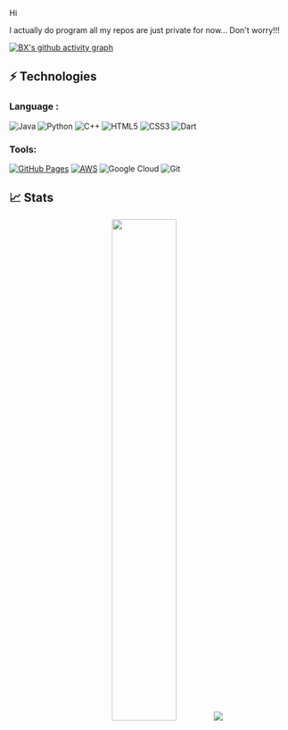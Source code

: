 Hi

I actually do program all my repos are just private for now... Don't worry!!!

[![BX's github activity graph](https://activity-graph.herokuapp.com/graph?username=bx07&theme=xcode)](https://git.io/bx07)

## ⚡ Technologies

### Language :

![Java](https://img.shields.io/badge/-java-E34A86?style=flat-square&logo=Java)
![Python](https://img.shields.io/badge/-Python-black?style=flat-square&logo=Python)
![C++](https://img.shields.io/badge/-C++-00599C?style=flat-square&logo=c)
![HTML5](https://img.shields.io/badge/-HTML5-E34F26?style=flat-square&logo=html5&logoColor=white)
![CSS3](https://img.shields.io/badge/-CSS3-1572B6?style=flat-square&logo=css3)
![Dart](https://img.shields.io/badge/Dart-0175C2?style=flat-square&logo=dart&logoColor=white)

### Tools:

<a href="#"><img alt="GitHub Pages" src="https://img.shields.io/badge/GitHub%20Pages-%23327FC7.svg?logo=github&logoColor=white"></a> 
<a href="#"><img alt="AWS" src="https://img.shields.io/badge/AWS%20-%23430098.svg?logo=AWS&logoColor=white"></a>
![Google Cloud](https://img.shields.io/badge/Google%20Cloud-black?style=flat-square&logo=google-cloud)
![Git](https://img.shields.io/badge/-Git-black?style=flat-square&logo=git)

## 📈 Stats

<p align="center">

  <img width="48%" src="https://github-readme-streak-stats.herokuapp.com/?user=bx07&theme=tokyonight" />
  <img class="img" src="https://github-readme-stats.vercel.app/api/top-langs/?username=bx07&hide=javascript,css,scss,html&theme=radical&layout=compact" />
</p>



<br>
